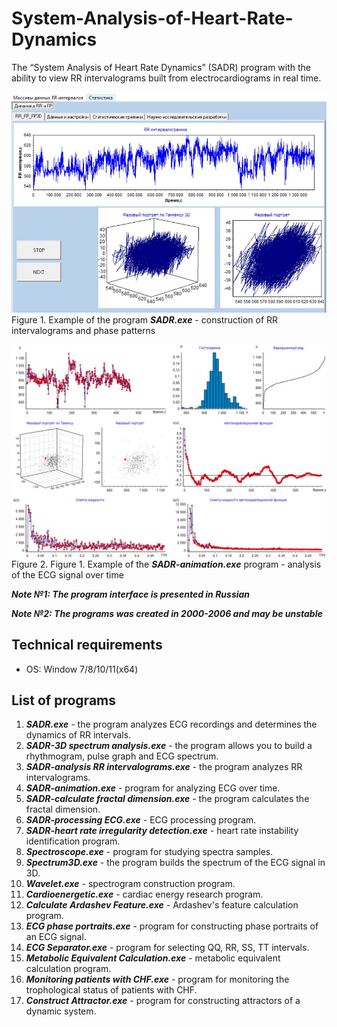 # System-Analysis-of-Heart-Rate-Dynamics
The “System Analysis of Heart Rate Dynamics” (SADR) program with the ability to view RR intervalograms built from electrocardiograms in real time.

![Picture 1](example1.jpg)
Figure 1. Example of the program ***SADR.exe*** - construction of RR intervalograms and phase patterns


![Picture 2](example2.jpg)
Figure 2. Figure 1. Example of the ***SADR-animation.exe*** program - analysis of the ECG signal over time

***Note №1: The program interface is presented in Russian***

***Note №2: The programs was created in 2000-2006 and may be unstable***

## Technical requirements

* OS: Window 7/8/10/11(x64)

## List of programs

1. ***SADR.exe*** - the program analyzes ECG recordings and determines the dynamics of RR intervals.
2. ***SADR-3D spectrum analysis.exe*** - the program allows you to build a rhythmogram, pulse graph and ECG spectrum.
3. ***SADR-analysis RR intervalograms.exe*** - the program analyzes RR intervalograms.
4. ***SADR-animation.exe*** - program for analyzing ECG over time.
5. ***SADR-calculate fractal dimension.exe*** - the program calculates the fractal dimension.
6. ***SADR-processing ECG.exe*** - ECG processing program.
7. ***SADR-heart rate irregularity detection.exe*** - heart rate instability identification program.
8. ***Spectroscope.exe*** - program for studying spectra samples.
9. ***Spectrum3D.exe*** - the program builds the spectrum of the ECG signal in 3D.
10. ***Wavelet.exe*** - spectrogram construction program.
11. ***Cardioenergetic.exe*** - cardiac energy research program.
12. ***Calculate Ardashev Feature.exe*** - Ardashev's feature calculation program.
13. ***ECG phase portraits.exe*** - program for constructing phase portraits of an ECG signal.
14. ***ECG Separator.exe*** - program for selecting QQ, RR, SS, TT intervals.
15. ***Metabolic Equivalent Calculation.exe*** - metabolic equivalent calculation program.
16. ***Monitoring patients with CHF.exe*** - program for monitoring the trophological status of patients with CHF.
17. ***Construct Attractor.exe*** - program for constructing attractors of a dynamic system.